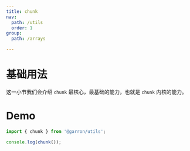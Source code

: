 ```yaml
---
title: chunk
nav:
  path: /utils
  order: 1
group:
  path: /arrays

---
```


# 基础用法

这一小节我们会介绍 `chunk` 最核心，最基础的能力，也就是 `chunk` 内核的能力。

# Demo

```javascript
import { chunk } from '@garron/utils';

console.log(chunk());
```
